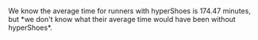 <br>
<br>
We know the average time for runners with hyperShoes is 174.47 minutes, but *we don't know what their average time would have been without hyperShoes*.
<br>
<br>
